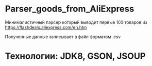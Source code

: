 # Parser_goods_from_AliExpress

Минималистичный парсер который выводит первые 100 товаров из  https://flashdeals.aliexpress.com/en.htm

Полученные данные записывает в файл форматом .csv

# Технологии: JDK8, GSON, JSOUP
